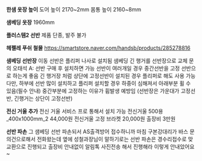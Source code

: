 **한샘 옷장 높이**
도어 높이 2170~2mm
몸통 높이 2160~8mm

**샘베딩 옷장**
1960mm

**플러스템2 선반**
제품 단종, 발주 불가


**헤펠레 푸쉬 철물**
https://smartstore.naver.com/handsb/products/285278816

**샘베딩 선반장**
이동 선반은 플리퍼 나사로 설치됨
샘베딩 긴 행거를 선반장으로 교체 문의
오태석 A: 선반 구매 후 설치하면 가능
선반이 여러개일 경우 중간선반을 고정 선반으로 하는게 좋음
긴 행거장 처럼 상단에 고정선반이 설치된 경우 플리퍼로 해도 사용 가능
다만, 하부에 선반 많이 설치하고 플리퍼 설치할 경우 하중이 심해져서 아래부분 휠 수 있음(필수 안내)
중간부분에 고정하는 이유가 휨발생 예방임
(선반장은 가운대가 고정선반, 긴행거는 상단이 고정선반)

**전신 거울 추가**
전신 거울 서비스 프로 통해서 설치 가능
전신거울 500용_400x1000mm_2 44,000원
전신거울 고정 브라켓 20,000원
출장비 3만원

**선반 파손**
그 샘베딩 선반 파손되서 AS출격방어 접수하니까
마침 구본강대리가 바스 문의건으로해서 전화왔는데
옆에 성철과장님이 말하기로는
선반 파손은 경수리접수로 맞교환으로 진행되고
출장비 안내없이 알림톡 사진전송 해서 진행해라 
이렇게 안내았어요~